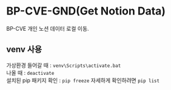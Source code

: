 # BP-CVE-GND(Get Notion Data)
BP-CVE 개인 노션 데이터 로컬 이동.
## venv 사용
가상환경 들어갈 때 : `venv\Scripts\activate.bat`  
나올 때 : `deactivate`  
설치된 pip 패키지 확인 : `pip freeze` 자세하게 확인하려면 `pip list`   
